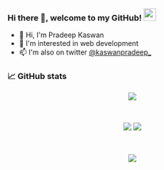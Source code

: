 ### Hi there 👋, welcome to my GitHub! <img src="https://raw.githubusercontent.com/zluvsand/zluvsand/master/wave.gif" height="25px" width="25px">

-   :penguin: Hi, I'm Pradeep Kaswan
-   :eyes: I'm interested in web development
-   :mailbox: I'm also on twitter
    <a href="https://twitter.com/kaswanpradeep_">@kaswanpradeep_</a>

### :chart_with_upwards_trend: GitHub stats

<p align="center"> 
    <img src="https://github-readme-streak-stats.herokuapp.com?user=pradeepkaswan&theme=tokyonight"/>
</p>
<br/>
<p align="center">
    <a href="https://twitter.com/kaswanpradeep_"><img src="https://img.shields.io/badge/Twitter-1DA1F2?style=for-the-badge&logo=twitter&logoColor=white"/></a>
    <a href="https://www.linkedin.com/in/kaswanpradeep/"><img src="https://img.shields.io/badge/LinkedIn-0077B5?style=for-the-badge&logo=linkedin&logoColor=white"/></a>
</p>
<br/>
<p align="center"> 
    <img src="https://raw.githubusercontent.com/catppuccin/catppuccin/main/assets/footers/gray0_ctp_on_line.svg?sanitize=true" />
</p>
